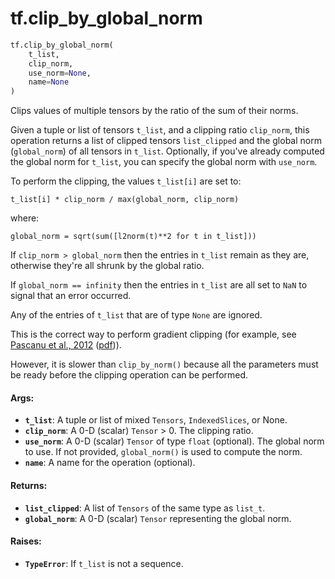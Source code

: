 <div itemscope itemtype="http://developers.google.com/ReferenceObject">
<meta itemprop="name" content="tf.clip_by_global_norm" />
<meta itemprop="path" content="Stable" />
</div>

# tf.clip_by_global_norm

``` python
tf.clip_by_global_norm(
    t_list,
    clip_norm,
    use_norm=None,
    name=None
)
```

Clips values of multiple tensors by the ratio of the sum of their norms.

Given a tuple or list of tensors `t_list`, and a clipping ratio `clip_norm`,
this operation returns a list of clipped tensors `list_clipped`
and the global norm (`global_norm`) of all tensors in `t_list`. Optionally,
if you've already computed the global norm for `t_list`, you can specify
the global norm with `use_norm`.

To perform the clipping, the values `t_list[i]` are set to:

    t_list[i] * clip_norm / max(global_norm, clip_norm)

where:

    global_norm = sqrt(sum([l2norm(t)**2 for t in t_list]))

If `clip_norm > global_norm` then the entries in `t_list` remain as they are,
otherwise they're all shrunk by the global ratio.

If `global_norm == infinity` then the entries in `t_list` are all set to `NaN`
to signal that an error occurred.

Any of the entries of `t_list` that are of type `None` are ignored.

This is the correct way to perform gradient clipping (for example, see
[Pascanu et al., 2012](http://arxiv.org/abs/1211.5063)
([pdf](http://arxiv.org/pdf/1211.5063.pdf))).

However, it is slower than `clip_by_norm()` because all the parameters must be
ready before the clipping operation can be performed.

#### Args:

* <b>`t_list`</b>: A tuple or list of mixed `Tensors`, `IndexedSlices`, or None.
* <b>`clip_norm`</b>: A 0-D (scalar) `Tensor` > 0. The clipping ratio.
* <b>`use_norm`</b>: A 0-D (scalar) `Tensor` of type `float` (optional). The global
    norm to use. If not provided, `global_norm()` is used to compute the norm.
* <b>`name`</b>: A name for the operation (optional).


#### Returns:

* <b>`list_clipped`</b>: A list of `Tensors` of the same type as `list_t`.
* <b>`global_norm`</b>: A 0-D (scalar) `Tensor` representing the global norm.


#### Raises:

* <b>`TypeError`</b>: If `t_list` is not a sequence.